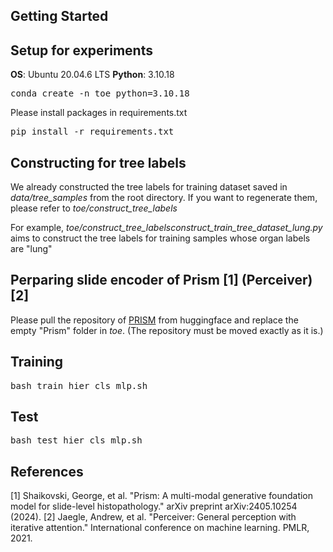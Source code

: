 
## Getting Started

## Setup for experiments

**OS**: Ubuntu 20.04.6 LTS
**Python**: 3.10.18

<pre>
conda create -n toe python=3.10.18
</pre>

Please install packages in requirements.txt
<pre>
pip install -r requirements.txt
</pre>


## Constructing for tree labels
We already constructed the tree labels for training dataset saved in *data/tree_samples* from the root directory. If you want to regenerate them, please refer to *toe/construct_tree_labels*

For example, *toe/construct_tree_labelsconstruct_train_tree_dataset_lung.py* aims to construct the tree labels for training samples whose organ labels are "lung"


## Perparing slide encoder of Prism [1] (Perceiver) [2] 
Please pull the repository of [PRISM](https://huggingface.co/paige-ai/Prism) from huggingface and replace the empty "Prism" folder in *toe*. (The repository must be moved exactly as it is.)

## Training
<pre>
bash train_hier_cls_mlp.sh
</pre>


## Test
<pre>
bash test_hier_cls_mlp.sh
</pre>



## References
[1] Shaikovski, George, et al. "Prism: A multi-modal generative foundation model for slide-level histopathology." arXiv preprint arXiv:2405.10254 (2024).
[2] Jaegle, Andrew, et al. "Perceiver: General perception with iterative attention." International conference on machine learning. PMLR, 2021.